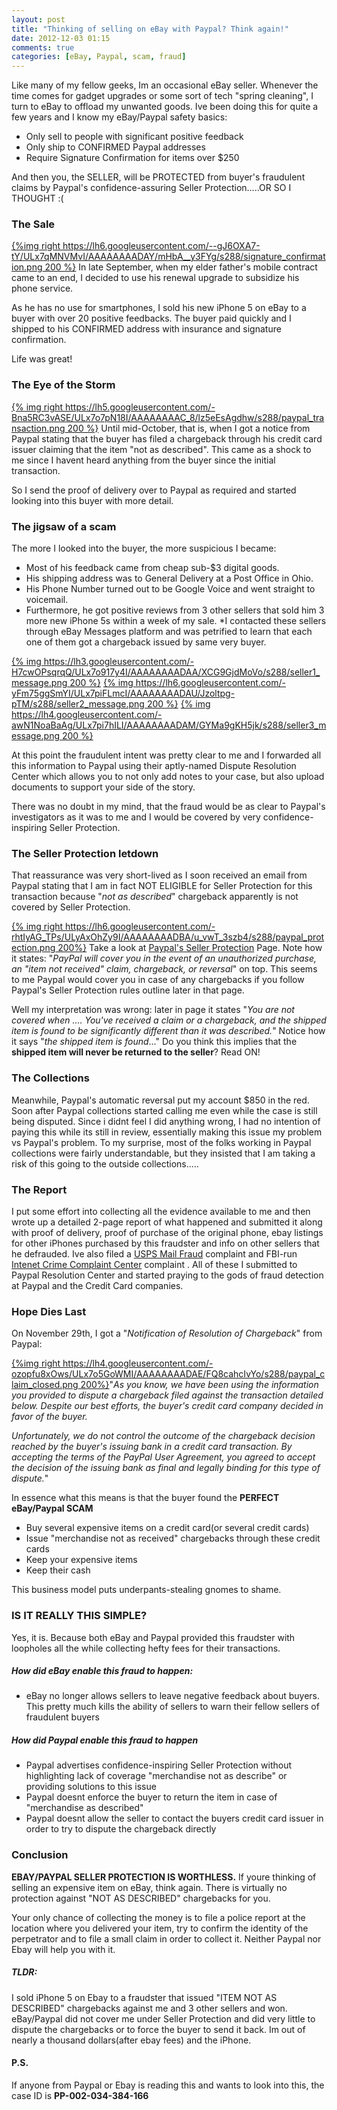 ```yaml
---
layout: post
title: "Thinking of selling on eBay with Paypal? Think again!"
date: 2012-12-03 01:15
comments: true
categories: [eBay, Paypal, scam, fraud]
---
```

Like many of my fellow geeks, Im an occasional eBay seller. Whenever the time comes for gadget upgrades or some sort of tech "spring cleaning", I turn to eBay to offload my unwanted goods. Ive been doing this for quite a few years and I know my eBay/Paypal safety basics:

* Only sell to people with significant positive feedback
* Only ship to CONFIRMED Paypal addresses
* Require Signature Confirmation for items over $250

And then you, the SELLER, will be PROTECTED from buyer's fraudulent claims by Paypal's confidence-assuring Seller Protection.....OR SO I THOUGHT :(
<!-- more -->
### The Sale
[{%img right https://lh6.googleusercontent.com/--gJ6OXA7-tY/ULx7qMNVMvI/AAAAAAAADAY/mHbA__y3FYg/s288/signature_confirmation.png 200 %}](https://lh6.googleusercontent.com/--gJ6OXA7-tY/ULx7qMNVMvI/AAAAAAAADAY/mHbA__y3FYg/s800/signature_confirmation.png)
In late September, when my elder father's mobile contract came to an end, I decided to use his renewal upgrade to subsidize his phone service. 

As he has no use for smartphones, I sold his new iPhone 5 on eBay to a buyer with over 20 positive feedbacks. The buyer paid quickly and I shipped to his CONFIRMED address with insurance and signature confirmation. 

Life was great!

### The Eye of the Storm

[{% img right https://lh5.googleusercontent.com/-Bna5RC3vASE/ULx7o7pN18I/AAAAAAAAC_8/lz5eEsAgdhw/s288/paypal_transaction.png 200 %}](https://lh5.googleusercontent.com/-Bna5RC3vASE/ULx7o7pN18I/AAAAAAAAC_8/lz5eEsAgdhw/s800/paypal_transaction.png) Until mid-October, that is, when I got a notice from Paypal stating that the buyer has filed a chargeback through his credit card issuer claiming that the item "not as described". This came as a shock to me since I havent heard anything from the buyer since the initial transaction. 

So I send the proof of delivery over to Paypal as required and started looking into this buyer with more detail.

### The jigsaw of a scam

The more I looked into the buyer, the more suspicious I became:

* Most of his feedback came from cheap sub-$3 digital goods. 
* His shipping address was to General Delivery at a Post Office in Ohio. 
* His Phone Number turned out to be Google Voice and went straight to voicemail.
* Furthermore, he got positive reviews from 3 other sellers that sold him 3 more new iPhone 5s within a week of my sale. 
*I contacted these sellers through eBay Messages platform and was petrified to learn that each one of them got a chargeback issued by same very buyer. 

[{% img https://lh3.googleusercontent.com/-H7cwOPsqrqQ/ULx7o917y4I/AAAAAAAADAA/XCG9GjdMoVo/s288/seller1_message.png 200 %}](https://lh3.googleusercontent.com/-H7cwOPsqrqQ/ULx7o917y4I/AAAAAAAADAA/XCG9GjdMoVo/s800/seller1_message.png)
[{% img https://lh6.googleusercontent.com/-yFm75ggSmYI/ULx7piFLmcI/AAAAAAAADAU/Jzoltpg-pTM/s288/seller2_message.png 200 %}](https://lh6.googleusercontent.com/-yFm75ggSmYI/ULx7piFLmcI/AAAAAAAADAU/Jzoltpg-pTM/s800/seller2_message.png)
[{% img https://lh4.googleusercontent.com/-awN1NoaBaAg/ULx7pi7hILI/AAAAAAAADAM/GYMa9gKH5jk/s288/seller3_message.png 200 %}](https://lh4.googleusercontent.com/-awN1NoaBaAg/ULx7pi7hILI/AAAAAAAADAM/GYMa9gKH5jk/s800/seller3_message.png) 

At this point the fraudulent intent was pretty clear to me and I forwarded all this information to Paypal using their aptly-named Dispute Resolution Center which allows you to not only add notes to your case, but also upload documents to support your side of the story. 

There was no doubt in my mind, that the fraud would be as clear to Paypal's investigators as it was to me and I would be covered by very confidence-inspiring Seller Protection.

### The Seller Protection letdown

That reassurance was very short-lived as I soon received an email from Paypal stating that I am in fact NOT ELIGIBLE for Seller Protection for this transaction because "*not as described*" chargeback apparently is not covered by Seller Protection.

[{% img right https://lh6.googleusercontent.com/-rhtIyAG_TPs/ULyAxOhZy9I/AAAAAAAADBA/u_vwT_3szb4/s288/paypal_protection.png 200%}](https://lh6.googleusercontent.com/-rhtIyAG_TPs/ULyAxOhZy9I/AAAAAAAADBA/u_vwT_3szb4/s288/paypal_protection.png) Take a look at [Paypal's Seller Protection](https://www.paypal.com/us/webapps/mpp/security/seller-protection-learn-more) Page. Note how it states: "*PayPal will cover you in the event of an unauthorized purchase, an "item not received" claim, chargeback, or reversal*" on top. This seems to me Paypal would cover you in case of any chargebacks if you follow Paypal's Seller Protection rules outline later in that page.

Well my interpretation was wrong: later in page it states "*You are not covered when .... You've received a claim or a chargeback, and the shipped item is found to be significantly different than it was described.*" Notice how it says "*the shipped item is found*..." Do you think this implies that the **shipped item will never be returned to the seller**? Read ON!

### The Collections

Meanwhile, Paypal's automatic reversal put my account $850 in the red. Soon after Paypal collections started calling me even while the case is still being disputed. Since i didnt feel I did anything wrong, I had no intention of paying this while its still in review, essentially making this issue my problem vs Paypal's problem. To my surprise, most of the folks working in Paypal collections were fairly understandable, but they insisted that I am taking a risk of this going to the outside collections.....

### The Report

I put some effort into collecting all the evidence available to me and then wrote up a detailed 2-page report of what happened and submitted it along with proof of delivery, proof of purchase of the original phone, ebay listings for other iPhones purchased by this fraudster and info on other sellers that he defrauded. Ive also filed a [USPS Mail Fraud](http://ehome.uspis.gov/fcsexternal/default.aspx) complaint and FBI-run [Intenet Crime Complaint Center](ic3.gov) complaint . All of these I submitted to Paypal Resolution Center and started praying to the gods of fraud detection at Paypal and the Credit Card companies.

### Hope Dies Last

On November 29th, I got a "*Notification of Resolution of Chargeback*" from Paypal:

[{%img right https://lh4.googleusercontent.com/-ozopfu8xOws/ULx7o5GoWMI/AAAAAAAADAE/FQ8cahcIvYo/s288/paypal_claim_closed.png 200%}](https://lh4.googleusercontent.com/-ozopfu8xOws/ULx7o5GoWMI/AAAAAAAADAE/FQ8cahcIvYo/s800/paypal_claim_closed.png)"*As you know, we have been using the information you provided to dispute a chargeback filed against the transaction detailed below. Despite our best efforts, the buyer's credit card company decided in favor of the buyer.*
 
*Unfortunately, we do not control the outcome of the chargeback decision reached by the buyer's issuing bank in a credit card transaction. By
accepting the terms of the PayPal User Agreement, you agreed to accept the decision of the issuing bank as final and legally binding for this type of dispute.*"

In essence what this means is that the buyer found the **PERFECT eBay/Paypal SCAM**

* Buy several expensive items on a credit card(or several credit cards)
* Issue "merchandise not as received" chargebacks through these credit cards
* Keep your expensive items
* Keep their cash

This business model puts underpants-stealing gnomes to shame.

### IS IT REALLY THIS SIMPLE?

Yes, it is. Because both eBay and Paypal provided this fraudster with loopholes all the while collecting hefty fees for their transactions.

##### How did eBay enable this fraud to happen:

* eBay no longer allows sellers to leave negative feedback about buyers. This pretty much kills the ability of sellers to warn their fellow sellers of fraudulent buyers

##### How did Paypal enable this fraud to happen

* Paypal advertises confidence-inspiring Seller Protection without highlighting lack of coverage "merchandise not as describe" or providing solutions to this issue
* Paypal doesnt enforce the buyer to return the item in case of "merchandise as described"
* Paypal doesnt allow the seller to contact the buyers credit card issuer in order to try to dispute the chargeback directly 

### Conclusion

**EBAY/PAYPAL SELLER PROTECTION IS WORTHLESS.** If youre thinking of selling an expensive item on eBay, think again. There is virtually no protection against "NOT AS DESCRIBED" chargebacks for you.

Your only chance of collecting the money is to file a police report at the location where you delivered your item, try to confirm the identity of the perpetrator and to file a small claim in order to collect it. Neither Paypal nor Ebay will help you with it.

##### TLDR:

I sold iPhone 5 on Ebay to a fraudster that issued "ITEM NOT AS DESCRIBED" chargebacks against me and 3 other sellers and won. eBay/Paypal did not cover me under Seller Protection and did very little to dispute the chargebacks or to force the buyer to send it back. Im out of nearly a thousand dollars(after ebay fees) and the iPhone.

#### P.S.

If anyone from Paypal or Ebay is reading this and wants to look into this, the case ID is **PP-002-034-384-166**
